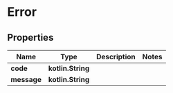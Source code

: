 
# Error

## Properties
Name | Type | Description | Notes
------------ | ------------- | ------------- | -------------
**code** | **kotlin.String** |  | 
**message** | **kotlin.String** |  | 



